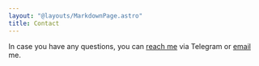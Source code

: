 ```yaml
---
layout: "@layouts/MarkdownPage.astro"
title: Contact
---
```


In case you have any questions, you can [reach me](https://t.me/klavionik) via Telegram or
[email](mailto:klavionik@gmail.com) me.
